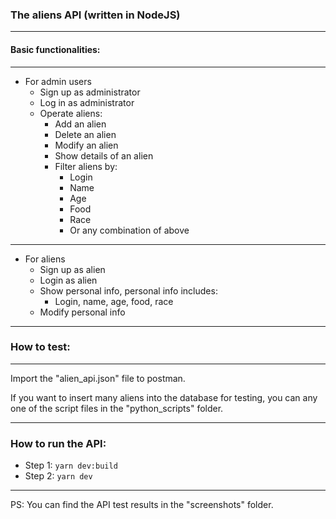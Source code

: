 ### The aliens API (written in NodeJS) 
***
#### Basic functionalities:

---

* For admin users
  * Sign up as administrator
  * Log in as administrator
  * Operate aliens:
    * Add an alien
    * Delete an alien
    * Modify an alien
    * Show details of an alien
    * Filter aliens by:
      * Login
      * Name
      * Age
      * Food
      * Race
      * Or any combination of above
---

* For aliens
  * Sign up as alien
  * Login as alien
  * Show personal info, personal info includes:
    * Login, name, age, food, race
  * Modify personal info
 
---

### How to test:

---

Import the "alien_api.json" file to postman.

If you want to insert many aliens into the database for testing,
you can any one of the script files in the "python_scripts"
folder.

---

### How to run the API:

* Step 1: `yarn dev:build`
* Step 2: `yarn dev`

---

PS: You can find the API test results in the "screenshots" folder.
